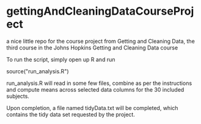 # gettingAndCleaningDataCourseProject
a nice little repo for the course project from Getting and Cleaning Data, the third course in the Johns Hopkins Getting and Cleaning Data course

To run the script, simply open up R and run

source("run_analysis.R")

run_analysis.R will read in some few files, combine as per the instructions and compute means across selected data columns for the 30 included subjects.

Upon completion, a file named tidyData.txt will be completed, which contains the tidy data set requested by the project.
